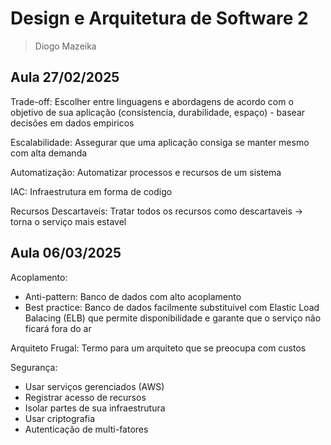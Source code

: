 # Design e Arquitetura de Software 2
> Diogo Mazeika

## Aula 27/02/2025
Trade-off: Escolher entre linguagens e abordagens de acordo com o objetivo de sua aplicação (consistencia, durabilidade, espaço) - basear decisões em dados empiricos

Escalabilidade: Assegurar que uma aplicação consiga se manter mesmo com alta demanda

Automatização: Automatizar processos e recursos de um sistema

IAC: Infraestrutura em forma de codigo

Recursos Descartaveis: Tratar todos os recursos como descartaveis -> torna o serviço mais estavel

## Aula 06/03/2025

Acoplamento:
* Anti-pattern: Banco de dados com alto acoplamento
* Best practice: Banco de dados facilmente substituivel com Elastic Load Balacing (ELB) que permite disponibilidade e garante que o serviço não ficará fora do ar

Arquiteto Frugal: Termo para um arquiteto que se preocupa com custos

Segurança:
* Usar serviços gerenciados (AWS)
* Registrar acesso de recursos
* Isolar partes de sua infraestrutura
* Usar criptografia
* Autenticação de multi-fatores